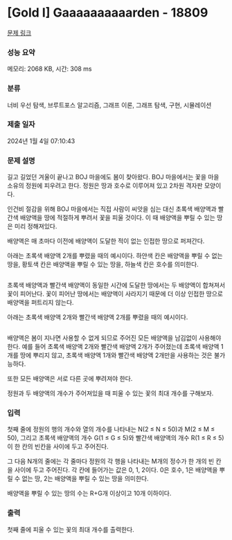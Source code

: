 # [Gold I] Gaaaaaaaaaarden - 18809 

[문제 링크](https://www.acmicpc.net/problem/18809) 

### 성능 요약

메모리: 2068 KB, 시간: 308 ms

### 분류

너비 우선 탐색, 브루트포스 알고리즘, 그래프 이론, 그래프 탐색, 구현, 시뮬레이션

### 제출 일자

2024년 1월 4일 07:10:43

### 문제 설명

<p>길고 길었던 겨울이 끝나고 BOJ 마을에도 봄이 찾아왔다. BOJ 마을에서는 꽃을 마을 소유의 정원에 피우려고 한다. 정원은 땅과 호수로 이루어져 있고 2차원 격자판 모양이다.</p>

<p>인건비 절감을 위해 BOJ 마을에서는 직접 사람이 씨앗을 심는 대신 초록색 배양액과 빨간색 배양액을 땅에 적절하게 뿌려서 꽃을 피울 것이다. 이 때 배양액을 뿌릴 수 있는 땅은 미리 정해져있다.</p>

<p>배양액은 매 초마다 이전에 배양액이 도달한 적이 없는 인접한 땅으로 퍼져간다.</p>

<p>아래는 초록색 배양액 2개를 뿌렸을 때의 예시이다. 하얀색 칸은 배양액을 뿌릴 수 없는 땅을, 황토색 칸은 배양액을 뿌릴 수 있는 땅을, 하늘색 칸은 호수를 의미한다.</p>

<p style="text-align: center;"><img alt="" src="https://upload.acmicpc.net/6c58580b-a750-4824-a9a0-2dd79eab545b/-/preview/"></p>

<p>초록색 배양액과 빨간색 배양액이 동일한 시간에 도달한 땅에서는 두 배양액이 합쳐져서 꽃이 피어난다. 꽃이 피어난 땅에서는 배양액이 사라지기 때문에 더 이상 인접한 땅으로 배양액을 퍼트리지 않는다.</p>

<p>아래는 초록색 배양액 2개와 빨간색 배양액 2개를 뿌렸을 때의 예시이다.</p>

<p style="text-align: center;"><img alt="" src="https://upload.acmicpc.net/f396d82b-ce1d-42f6-a43b-49ddff720d64/-/preview/"></p>

<p>배양액은 봄이 지나면 사용할 수 없게 되므로 주어진 모든 배양액을 남김없이 사용해야 한다. 예를 들어 초록색 배양액 2개와 빨간색 배양액 2개가 주어졌는데 초록색 배양액 1개를 땅에 뿌리지 않고, 초록색 배양액 1개와 빨간색 배양액 2개만을 사용하는 것은 불가능하다.</p>

<p>또한 모든 배양액은 서로 다른 곳에 뿌려져야 한다.</p>

<p>정원과 두 배양액의 개수가 주어져있을 때 피울 수 있는 꽃의 최대 개수를 구해보자.</p>

### 입력 

 <p>첫째 줄에 정원의 행의 개수와 열의 개수를 나타내는 N(2 ≤ N ≤ 50)과 M(2 ≤ M ≤ 50), 그리고 초록색 배양액의 개수 G(1 ≤ G ≤ 5)와 빨간색 배양액의 개수 R(1 ≤ R ≤ 5)이 한 칸의 빈칸을 사이에 두고 주어진다.</p>

<p>그 다음 N개의 줄에는 각 줄마다 정원의 각 행을 나타내는 M개의 정수가 한 개의 빈 칸을 사이에 두고 주어진다. 각 칸에 들어가는 값은 0, 1, 2이다. 0은 호수, 1은 배양액을 뿌릴 수 없는 땅, 2는 배양액을 뿌릴 수 있는 땅을 의미한다.</p>

<p>배양액을 뿌릴 수 있는 땅의 수는 R+G개 이상이고 10개 이하이다.</p>

### 출력 

 <p>첫째 줄에 피울 수 있는 꽃의 최대 개수를 출력한다.</p>


